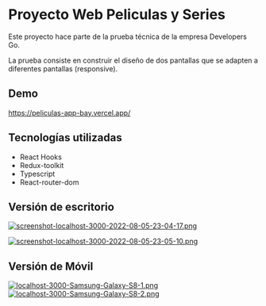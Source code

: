 
# Proyecto Web Peliculas y Series

Este proyecto hace parte de la prueba técnica de la empresa Developers Go.

La prueba consiste en construir el diseño de dos pantallas que se adapten a diferentes pantallas (responsive).


## Demo

https://peliculas-app-bay.vercel.app/



## Tecnologías utilizadas

- React Hooks
- Redux-toolkit
- Typescript 
- React-router-dom

## Versión de escritorio

[![screenshot-localhost-3000-2022-08-05-23-04-17.png](https://i.postimg.cc/vTB4C6pj/screenshot-localhost-3000-2022-08-05-23-04-17.png)](https://postimg.cc/G8W3y93J)

[![screenshot-localhost-3000-2022-08-05-23-05-10.png](https://i.postimg.cc/G2b8Jfzb/screenshot-localhost-3000-2022-08-05-23-05-10.png)](https://postimg.cc/671pBYDP)


## Versión de Móvil

[![localhost-3000-Samsung-Galaxy-S8-1.png](https://i.postimg.cc/8CRfvGRy/localhost-3000-Samsung-Galaxy-S8-1.png)](https://postimg.cc/GBpp0ZSY)
[![localhost-3000-Samsung-Galaxy-S8-2.png](https://i.postimg.cc/cCbvWLWJ/localhost-3000-Samsung-Galaxy-S8-2.png)](https://postimg.cc/JHjrcmGw)



